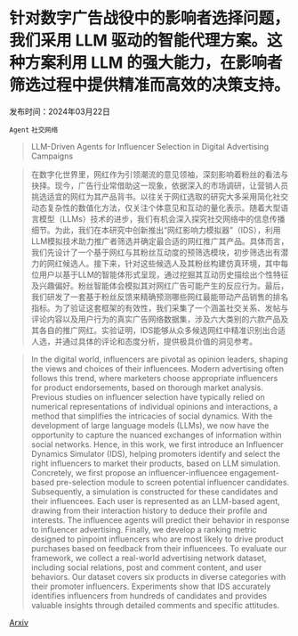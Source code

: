 # 针对数字广告战役中的影响者选择问题，我们采用 LLM 驱动的智能代理方案。这种方案利用 LLM 的强大能力，在影响者筛选过程中提供精准而高效的决策支持。

发布时间：2024年03月22日

`Agent` `社交网络`

> LLM-Driven Agents for Influencer Selection in Digital Advertising Campaigns

> 在数字化世界里，网红作为引领潮流的意见领袖，深刻影响着粉丝的看法与抉择。现今，广告行业常借助这一现象，依据深入的市场调研，让营销人员挑选适宜的网红为其产品背书。以往关于网红选取的研究大多采用简化社交动态复杂性的数值化方法，仅关注个体意见和互动的量化表示。随着大型语言模型（LLMs）技术的进步，我们有机会深入探究社交网络中的信息传播细节。为此，我们在本研究中创新推出“网红影响力模拟器”（IDS），利用LLM模拟技术助力推广者筛选并确定最合适的网红推广其产品。具体而言，我们先设计了一个基于网红与其粉丝互动度的预筛选模块，初步筛选出有潜力的网红候选人。接下来，针对这些候选人及其粉丝构建仿真环境，其中每位用户以基于LLM的智能体形式呈现，通过挖掘其互动历史描绘出个性特征及兴趣偏好。粉丝智能体会模拟其对网红广告可能产生的反应行为。最后，我们研发了一套基于粉丝反馈来精确预测哪些网红最能带动产品销售的排名指标。为了验证这套框架的有效性，我们采集了一个涵盖社交关系、发帖与评论内容以及用户行为的真实广告网络数据集，涉及六大类别的六款产品及其各自的推广网红。实验证明，IDS能够从众多候选网红中精准识别出合适人选，并通过具体的评论和态度分析，提供极具价值的洞见参考。

> In the digital world, influencers are pivotal as opinion leaders, shaping the views and choices of their influencees. Modern advertising often follows this trend, where marketers choose appropriate influencers for product endorsements, based on thorough market analysis. Previous studies on influencer selection have typically relied on numerical representations of individual opinions and interactions, a method that simplifies the intricacies of social dynamics. With the development of large language models (LLMs), we now have the opportunity to capture the nuanced exchanges of information within social networks. Hence, in this work, we first introduce an Influencer Dynamics Simulator (IDS), helping promoters identify and select the right influencers to market their products, based on LLM simulation. Concretely, we first propose an influencer-influencee engagement-based pre-selection module to screen potential influencer candidates. Subsequently, a simulation is constructed for these candidates and their influencees. Each user is represented as an LLM-based agent, drawing from their interaction history to deduce their profile and interests. The influencee agents will predict their behavior in response to influencer advertising. Finally, we develop a ranking metric designed to pinpoint influencers who are most likely to drive product purchases based on feedback from their influencees. To evaluate our framework, we collect a real-world advertising network dataset, including social relations, post and comment content, and user behaviors. Our dataset covers six products in diverse categories with their promoter influencers. Experiments show that IDS accurately identifies influencers from hundreds of candidates and provides valuable insights through detailed comments and specific attitudes.

[Arxiv](https://arxiv.org/abs/2403.15105)
